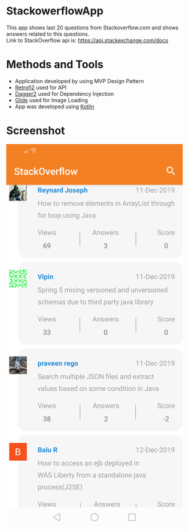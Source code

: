 # StackowerflowApp
This app shows last 20 questions from Stackoverflow.com and shows answers related to this questions.  
Link to StackOverflow api is: https://api.stackexchange.com/docs  
# Methods and Tools
 - Application developed by using MVP Design Pattern  
 - [Retrofi2](https://square.github.io/retrofit/) used for API  
 - [Dagger2](https://github.com/google/dagger) used for Dependency Injection  
 - [Glide](https://bumptech.github.io/glide/) used for Image Loading  
 - App was developed using [Kotlin](https://kotlinlang.org/)  
 # Screenshot
 ![Main screen](https://github.com/tashrafov/StackowerflowApp/blob/master/Screenshots/screenshot2.png)
